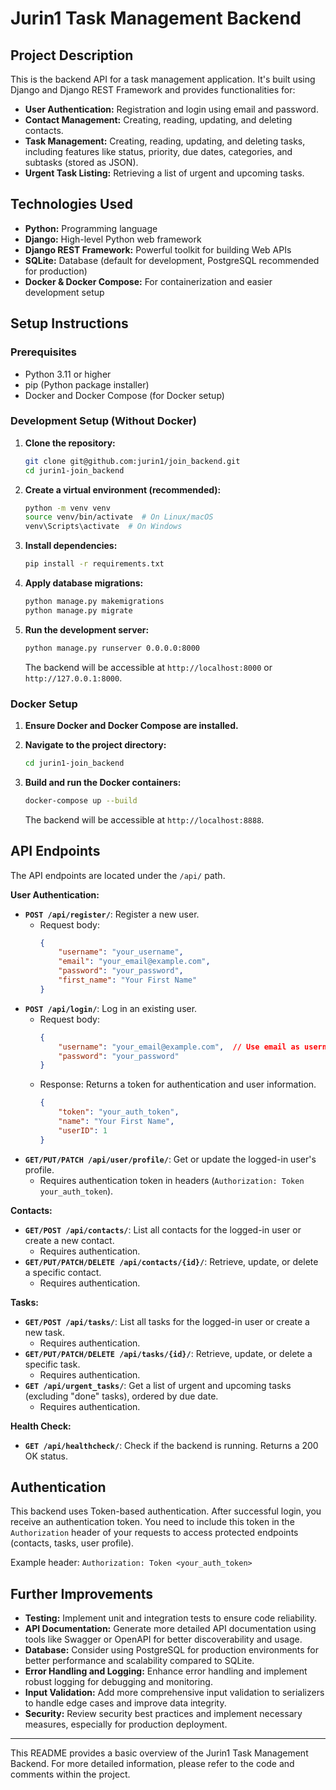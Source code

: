 # Jurin1 Task Management Backend

## Project Description

This is the backend API for a task management application. It's built using Django and Django REST Framework and provides functionalities for:

- **User Authentication:** Registration and login using email and password.
- **Contact Management:** Creating, reading, updating, and deleting contacts.
- **Task Management:** Creating, reading, updating, and deleting tasks, including features like status, priority, due dates, categories, and subtasks (stored as JSON).
- **Urgent Task Listing:**  Retrieving a list of urgent and upcoming tasks.

## Technologies Used

- **Python:** Programming language
- **Django:**  High-level Python web framework
- **Django REST Framework:** Powerful toolkit for building Web APIs
- **SQLite:** Database (default for development, PostgreSQL recommended for production)
- **Docker & Docker Compose:** For containerization and easier development setup

## Setup Instructions

### Prerequisites

- Python 3.11 or higher
- pip (Python package installer)
- Docker and Docker Compose (for Docker setup)

### Development Setup (Without Docker)

1.  **Clone the repository:**
    ```bash
    git clone git@github.com:jurin1/join_backend.git
    cd jurin1-join_backend
    ```

2.  **Create a virtual environment (recommended):**
    ```bash
    python -m venv venv
    source venv/bin/activate  # On Linux/macOS
    venv\Scripts\activate  # On Windows
    ```

3.  **Install dependencies:**
    ```bash
    pip install -r requirements.txt
    ```

4.  **Apply database migrations:**
    ```bash
    python manage.py makemigrations
    python manage.py migrate
    ```

5.  **Run the development server:**
    ```bash
    python manage.py runserver 0.0.0.0:8000
    ```
    The backend will be accessible at `http://localhost:8000` or `http://127.0.0.1:8000`.

### Docker Setup

1.  **Ensure Docker and Docker Compose are installed.**

2.  **Navigate to the project directory:**
    ```bash
    cd jurin1-join_backend
    ```

3.  **Build and run the Docker containers:**
    ```bash
    docker-compose up --build
    ```
    The backend will be accessible at `http://localhost:8888`.

## API Endpoints

The API endpoints are located under the `/api/` path.

**User Authentication:**

-   **`POST /api/register/`**: Register a new user.
    -   Request body:
        ```json
        {
            "username": "your_username",
            "email": "your_email@example.com",
            "password": "your_password",
            "first_name": "Your First Name"
        }
        ```
-   **`POST /api/login/`**: Log in an existing user.
    -   Request body:
        ```json
        {
            "username": "your_email@example.com",  // Use email as username
            "password": "your_password"
        }
        ```
    -   Response: Returns a token for authentication and user information.
        ```json
        {
            "token": "your_auth_token",
            "name": "Your First Name",
            "userID": 1
        }
        ```
-   **`GET/PUT/PATCH /api/user/profile/`**: Get or update the logged-in user's profile.
    -   Requires authentication token in headers (`Authorization: Token your_auth_token`).

**Contacts:**

-   **`GET/POST /api/contacts/`**: List all contacts for the logged-in user or create a new contact.
    -   Requires authentication.
-   **`GET/PUT/PATCH/DELETE /api/contacts/{id}/`**: Retrieve, update, or delete a specific contact.
    -   Requires authentication.

**Tasks:**

-   **`GET/POST /api/tasks/`**: List all tasks for the logged-in user or create a new task.
    -   Requires authentication.
-   **`GET/PUT/PATCH/DELETE /api/tasks/{id}/`**: Retrieve, update, or delete a specific task.
    -   Requires authentication.
-   **`GET /api/urgent_tasks/`**: Get a list of urgent and upcoming tasks (excluding "done" tasks), ordered by due date.
    -   Requires authentication.

**Health Check:**

-   **`GET /api/healthcheck/`**:  Check if the backend is running. Returns a 200 OK status.

## Authentication

This backend uses Token-based authentication. After successful login, you receive an authentication token. You need to include this token in the `Authorization` header of your requests to access protected endpoints (contacts, tasks, user profile).

Example header: `Authorization: Token <your_auth_token>`

## Further Improvements

-   **Testing:** Implement unit and integration tests to ensure code reliability.
-   **API Documentation:** Generate more detailed API documentation using tools like Swagger or OpenAPI for better discoverability and usage.
-   **Database:** Consider using PostgreSQL for production environments for better performance and scalability compared to SQLite.
-   **Error Handling and Logging:** Enhance error handling and implement robust logging for debugging and monitoring.
-   **Input Validation:** Add more comprehensive input validation to serializers to handle edge cases and improve data integrity.
-   **Security:** Review security best practices and implement necessary measures, especially for production deployment.

---

This README provides a basic overview of the Jurin1 Task Management Backend. For more detailed information, please refer to the code and comments within the project.
